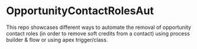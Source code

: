 # OpportunityContactRolesAut
This repo showcases different ways to automate the removal of opportunity contact roles (in order to remove soft credits from a contact) using process builder &amp; flow or using apex trigger/class.

